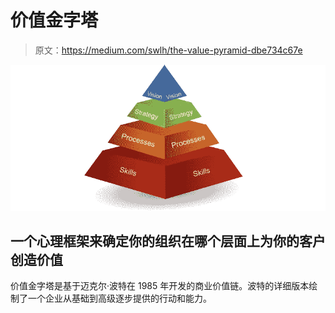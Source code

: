 # 价值金字塔

> 原文：<https://medium.com/swlh/the-value-pyramid-dbe734c67e>

![](img/dc89ae46f4b27240ecc8ec1800230589.png)

## 一个心理框架来确定你的组织在哪个层面上为你的客户创造价值

价值金字塔是基于迈克尔·波特在 1985 年开发的商业价值链。波特的详细版本绘制了一个企业从基础到高级逐步提供的行动和能力。